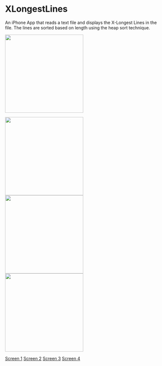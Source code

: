 XLongestLines
=============

An iPhone App that reads a text file and displays the X-Longest Lines in the file. The lines are sorted based on length using the heap sort technique.

<p><img width=256 src="https://raw.github.com/rohitkharat/XLongestLines/master/screenshots/screen2.png"/></p>
<img width=256 src="https://raw.github.com/rohitkharat/XLongestLines/master/screenshots/screen1.png"/>
<img width=256 src="https://raw.github.com/rohitkharat/XLongestLines/master/screenshots/screen3.png"/>
<img width=256 src="https://raw.github.com/rohitkharat/XLongestLines/master/screenshots/screen4.png"/>


[Screen 1](screenshots/screen2.png)
[Screen 2](screenshots/screen1.png)
[Screen 3](screenshots/screen3.png)
[Screen 4](screenshots/screen4.png)



